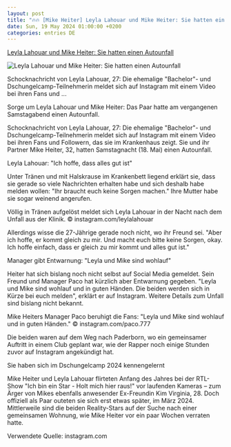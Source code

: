 ```yaml
---
layout: post
title: "🔥🔥 [Mike Heiter] Leyla Lahouar und Mike Heiter: Sie hatten einen Autounfall"
date: Sun, 19 May 2024 01:00:00 +0200
categories: entries DE
---
```

[Leyla Lahouar und Mike Heiter: Sie hatten einen Autounfall](https://www.gala.de/stars/news/leyla-lahouar-und-mike-heiter--sie-hatten-einen-autounfall-24091876.html)

![Leyla Lahouar und Mike Heiter: Sie hatten einen Autounfall](https://image.gala.de/24091878/t/_A/v3/w1440/r1.7778/-/19--sie-hatten-einen-autounfall---1-1---spoton-article-1067113.jpg)

Schocknachricht von Leyla Lahouar, 27: Die ehemalige "Bachelor"- und Dschungelcamp-Teilnehmerin meldet sich auf Instagram mit einem Video bei ihren Fans und ...

Sorge um Leyla Lahouar und Mike Heiter: Das Paar hatte am vergangenen Samstagabend einen Autounfall.

Schocknachricht von Leyla Lahouar, 27: Die ehemalige "Bachelor"- und Dschungelcamp-Teilnehmerin meldet sich auf Instagram mit einem Video bei ihren Fans und Followern, das sie im Krankenhaus zeigt. Sie und ihr Partner Mike Heiter, 32, hatten Samstagnacht (18. Mai) einen Autounfall.

Leyla Lahouar: "Ich hoffe, dass alles gut ist"

Unter Tränen und mit Halskrause im Krankenbett liegend erklärt sie, dass sie gerade so viele Nachrichten erhalten habe und sich deshalb habe melden wollen: "Ihr braucht euch keine Sorgen machen." Ihre Mutter habe sie sogar weinend angerufen.

Völlig in Tränen aufgelöst meldet sich Leyla Lahouar in der Nacht nach dem Unfall aus der Klinik. © instagram.com/leylalahouar

Allerdings wisse die 27-Jährige gerade noch nicht, wo ihr Freund sei. "Aber ich hoffe, er kommt gleich zu mir. Und macht euch bitte keine Sorgen, okay. Ich hoffe einfach, dass er gleich zu mir kommt und alles gut ist."

Manager gibt Entwarnung: "Leyla und Mike sind wohlauf"

Heiter hat sich bislang noch nicht selbst auf Social Media gemeldet. Sein Freund und Manager Paco hat kürzlich aber Entwarnung gegeben. "Leyla und Mike sind wohlauf und in guten Händen. Die beiden werden sich in Kürze bei euch melden", erklärt er auf Instagram. Weitere Details zum Unfall sind bislang nicht bekannt.

Mike Heiters Manager Paco beruhigt die Fans: "Leyla und Mike sind wohlauf und in guten Händen." © instagram.com/paco.777

Die beiden waren auf dem Weg nach Paderborn, wo ein gemeinsamer Auftritt in einem Club geplant war, wie der Rapper noch einige Stunden zuvor auf Instagram angekündigt hat.

Sie haben sich im Dschungelcamp 2024 kennengelernt

Mike Heiter und Leyla Lahouar flirteten Anfang des Jahres bei der RTL-Show "Ich bin ein Star - Holt mich hier raus!" vor laufenden Kameras – zum Ärger von Mikes ebenfalls anwesender Ex-Freundin Kim Virginia, 28. Doch offiziell als Paar outeten sie sich erst etwas später, im März 2024. Mittlerweile sind die beiden Reality-Stars auf der Suche nach einer gemeinsamen Wohnung, wie Mike Heiter vor ein paar Wochen verraten hatte.

Verwendete Quelle: instagram.com

